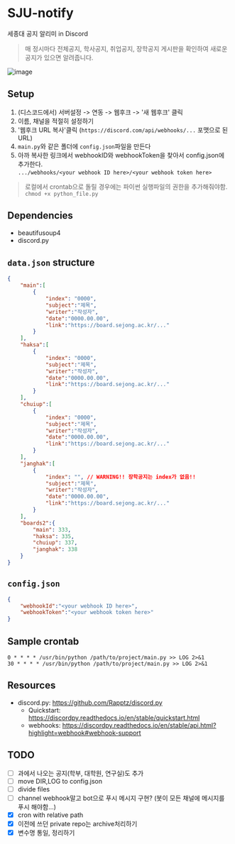 # SJU-notify

세종대 공지 알리미 in Discord  

> 매 정시마다 전체공지, 학사공지, 취업공지, 장학공지 게시판을 확인하여 새로운 공지가 있으면 알려줍니다. 

![image](https://user-images.githubusercontent.com/23309485/159839411-f9691af1-d661-4fa3-979e-9715485b33ca.png)

## Setup
1. (디스코드에서) 서버설정 -> 연동 -> 웹후크 -> '새 웹후크' 클릭
2. 이름, 채널을 적절히 설정하기
3. '웹후크 URL 복사'클릭
(`https://discord.com/api/webhooks/...` 포맷으로 된 URL)
4. `main.py`와 같은 폴더에 `config.json`파일을 만든다
5. 아까 복사한 링크에서 webhookID와 webhookToken을 찾아서 
config.json에 추가한다.  
`.../webhooks/<your webhook ID here>/<your webhook token here>`

> 로컬에서 crontab으로 돌릴 경우에는 파이썬 실행파일의 권한을 추가해줘야함. `chmod +x python_file.py`


## Dependencies
- beautifusoup4
- discord.py

## `data.json` structure
```json
{
    "main":[
        {
            "index": "0000",
            "subject":"제목",
            "writer":"작성자",
            "date":"0000.00.00",
            "link":"https://board.sejong.ac.kr/..."
        }
    ],
    "haksa":[
        {
            "index": "0000",
            "subject":"제목",
            "writer":"작성자",
            "date":"0000.00.00",
            "link":"https://board.sejong.ac.kr/..."
        }
    ],
    "chuiup":[
        {
            "index": "0000",
            "subject":"제목",
            "writer":"작성자",
            "date":"0000.00.00",
            "link":"https://board.sejong.ac.kr/..."
        }
    ],
    "janghak":[
        {
            "index": "", // WARNING!! 장학공지는 index가 없음!!
            "subject":"제목",
            "writer":"작성자",
            "date":"0000.00.00",
            "link":"https://board.sejong.ac.kr/..."
        }
    ],
    "boards2":{
        "main": 333,
        "haksa": 335,
        "chuiup": 337,
        "janghak": 338
    }
}
```

## `config.json`
```json
{
    "webhookId":"<your webhook ID here>",
    "webhookToken":"<your webhook token here>"
}
```

## Sample crontab
```
0 * * * * /usr/bin/python /path/to/project/main.py >> LOG 2>&1
30 * * * * /usr/bin/python /path/to/project/main.py >> LOG 2>&1
```

## Resources
- discord.py: https://github.com/Rapptz/discord.py
    - Quickstart: https://discordpy.readthedocs.io/en/stable/quickstart.html
    - webhooks: https://discordpy.readthedocs.io/en/stable/api.html?highlight=webhook#webhook-support


## TODO
- [ ] 과에서 나오는 공지(학부, 대학원, 연구실)도 추가
- [ ] move DIR,LOG to config.json
- [ ] divide files
- [ ] channel webhook말고 bot으로 푸시 메시지 구현?
    (봇이 모든 채널에 메시지를 푸시 해야함...)
- [x] cron with relative path
- [x] 이전에 쓰던 private repo는 archive처리하기
- [x] 변수명 통일, 정리하기
